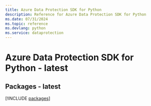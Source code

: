 ```yaml
---
title: Azure Data Protection SDK for Python
description: Reference for Azure Data Protection SDK for Python
ms.date: 07/31/2024
ms.topic: reference
ms.devlang: python
ms.service: dataprotection
---
```

# Azure Data Protection SDK for Python - latest
## Packages - latest
[!INCLUDE [packages](data-protection-index.md)]